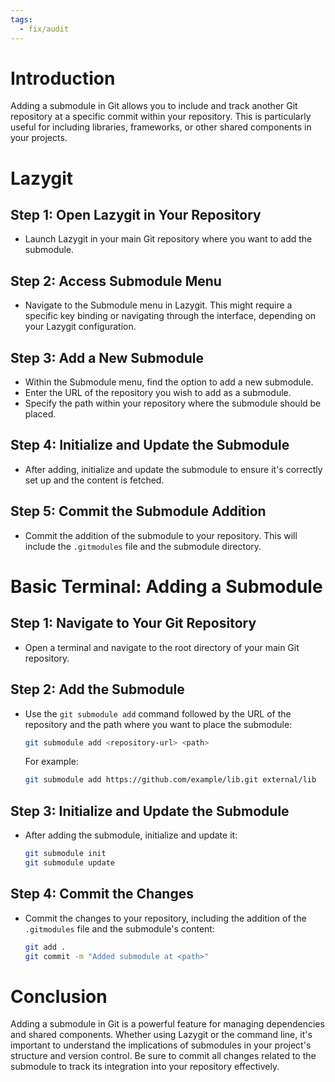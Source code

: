 ```yaml
---
tags:
  - fix/audit
---
```

# Introduction
Adding a submodule in Git allows you to include and track another Git repository at a specific commit within your repository. This is particularly useful for including libraries, frameworks, or other shared components in your projects.

# Lazygit
## Step 1: Open Lazygit in Your Repository
- Launch Lazygit in your main Git repository where you want to add the submodule.

## Step 2: Access Submodule Menu
- Navigate to the Submodule menu in Lazygit. This might require a specific key binding or navigating through the interface, depending on your Lazygit configuration.

## Step 3: Add a New Submodule
- Within the Submodule menu, find the option to add a new submodule.
- Enter the URL of the repository you wish to add as a submodule.
- Specify the path within your repository where the submodule should be placed.

## Step 4: Initialize and Update the Submodule
- After adding, initialize and update the submodule to ensure it's correctly set up and the content is fetched.

## Step 5: Commit the Submodule Addition
- Commit the addition of the submodule to your repository. This will include the `.gitmodules` file and the submodule directory.

# Basic Terminal: Adding a Submodule
## Step 1: Navigate to Your Git Repository
- Open a terminal and navigate to the root directory of your main Git repository.

## Step 2: Add the Submodule
- Use the `git submodule add` command followed by the URL of the repository and the path where you want to place the submodule:

  ```bash
  git submodule add <repository-url> <path>
  ```

  For example:

  ```bash
  git submodule add https://github.com/example/lib.git external/lib
  ```

## Step 3: Initialize and Update the Submodule
- After adding the submodule, initialize and update it:

  ```bash
  git submodule init
  git submodule update
  ```

## Step 4: Commit the Changes
- Commit the changes to your repository, including the addition of the `.gitmodules` file and the submodule's content:

  ```bash
  git add .
  git commit -m "Added submodule at <path>"
  ```

# Conclusion
Adding a submodule in Git is a powerful feature for managing dependencies and shared components. Whether using Lazygit or the command line, it's important to understand the implications of submodules in your project's structure and version control. Be sure to commit all changes related to the submodule to track its integration into your repository effectively.
